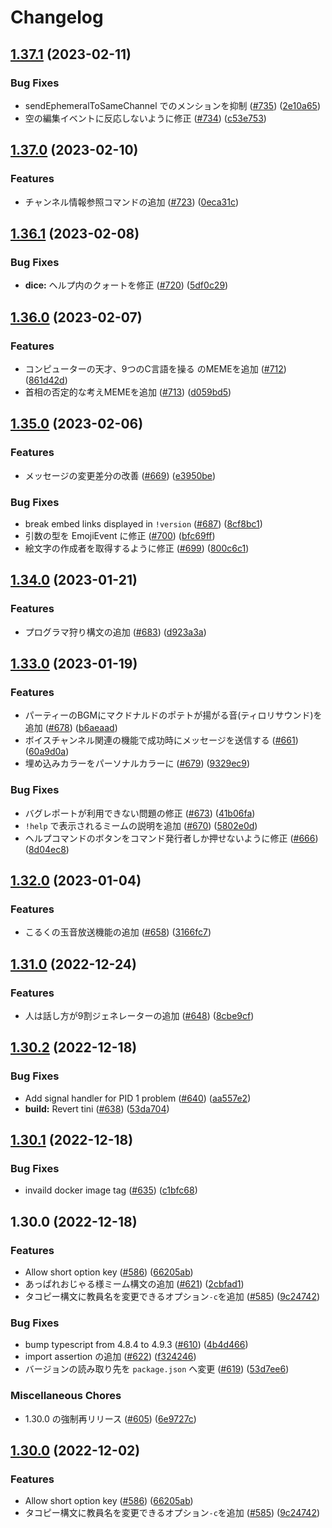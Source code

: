 # Changelog

## [1.37.1](https://github.com/approvers/OreOreBot2/compare/oreorebot2-v1.37.0...oreorebot2-v1.37.1) (2023-02-11)


### Bug Fixes

* sendEphemeralToSameChannel でのメンションを抑制 ([#735](https://github.com/approvers/OreOreBot2/issues/735)) ([2e10a65](https://github.com/approvers/OreOreBot2/commit/2e10a65c9a7a95b989fb3e0c70bcceb0a9e38b10))
* 空の編集イベントに反応しないように修正 ([#734](https://github.com/approvers/OreOreBot2/issues/734)) ([c53e753](https://github.com/approvers/OreOreBot2/commit/c53e75388a0c5eef3cd900b092a1a299a049306d))

## [1.37.0](https://github.com/approvers/OreOreBot2/compare/oreorebot2-v1.36.1...oreorebot2-v1.37.0) (2023-02-10)


### Features

* チャンネル情報参照コマンドの追加 ([#723](https://github.com/approvers/OreOreBot2/issues/723)) ([0eca31c](https://github.com/approvers/OreOreBot2/commit/0eca31c70b0adb453aac3bc45976bb811eb2decf))

## [1.36.1](https://github.com/approvers/OreOreBot2/compare/oreorebot2-v1.36.0...oreorebot2-v1.36.1) (2023-02-08)


### Bug Fixes

* **dice:** ヘルプ内のクォートを修正 ([#720](https://github.com/approvers/OreOreBot2/issues/720)) ([5df0c29](https://github.com/approvers/OreOreBot2/commit/5df0c29eda7df163dcc6118b24f42e488b8f7c83))

## [1.36.0](https://github.com/approvers/OreOreBot2/compare/oreorebot2-v1.35.0...oreorebot2-v1.36.0) (2023-02-07)


### Features

* コンピューターの天才、9つのC言語を操る のMEMEを追加 ([#712](https://github.com/approvers/OreOreBot2/issues/712)) ([861d42d](https://github.com/approvers/OreOreBot2/commit/861d42dec9aa0c42e4bb7e1a961fa24eb05c71de))
* 首相の否定的な考えMEMEを追加 ([#713](https://github.com/approvers/OreOreBot2/issues/713)) ([d059bd5](https://github.com/approvers/OreOreBot2/commit/d059bd5a56a53dc16bded843ad3d143694062e94))

## [1.35.0](https://github.com/approvers/OreOreBot2/compare/oreorebot2-v1.34.0...oreorebot2-v1.35.0) (2023-02-06)


### Features

* メッセージの変更差分の改善 ([#669](https://github.com/approvers/OreOreBot2/issues/669)) ([e3950be](https://github.com/approvers/OreOreBot2/commit/e3950bebd5693848fa5798fc2ff64cf74f5b069b))


### Bug Fixes

* break embed links displayed in `!version` ([#687](https://github.com/approvers/OreOreBot2/issues/687)) ([8cf8bc1](https://github.com/approvers/OreOreBot2/commit/8cf8bc16b4b71c76807b3ad84d0db41e529368a5))
* 引数の型を EmojiEvent に修正 ([#700](https://github.com/approvers/OreOreBot2/issues/700)) ([bfc69ff](https://github.com/approvers/OreOreBot2/commit/bfc69ff09c4cc0491adfedbabd50386e30c18bf4))
* 絵文字の作成者を取得するように修正 ([#699](https://github.com/approvers/OreOreBot2/issues/699)) ([800c6c1](https://github.com/approvers/OreOreBot2/commit/800c6c149c51c1338ba14bee2f62ed5e1db23fd3))

## [1.34.0](https://github.com/approvers/OreOreBot2/compare/oreorebot2-v1.33.0...oreorebot2-v1.34.0) (2023-01-21)


### Features

* プログラマ狩り構文の追加 ([#683](https://github.com/approvers/OreOreBot2/issues/683)) ([d923a3a](https://github.com/approvers/OreOreBot2/commit/d923a3ad96e5da6163eb6c8b3d3a1dedcb0e6b98))

## [1.33.0](https://github.com/approvers/OreOreBot2/compare/oreorebot2-v1.32.0...oreorebot2-v1.33.0) (2023-01-19)


### Features

* パーティーのBGMにマクドナルドのポテトが揚がる音(ティロリサウンド)を追加 ([#678](https://github.com/approvers/OreOreBot2/issues/678)) ([b6aeaad](https://github.com/approvers/OreOreBot2/commit/b6aeaad871dc3a1af140e1ab241fdc1380666229))
* ボイスチャンネル関連の機能で成功時にメッセージを送信する ([#661](https://github.com/approvers/OreOreBot2/issues/661)) ([60a9d0a](https://github.com/approvers/OreOreBot2/commit/60a9d0aaa6790b77f1ef4db860d85130387ee6d2))
* 埋め込みカラーをパーソナルカラーに ([#679](https://github.com/approvers/OreOreBot2/issues/679)) ([9329ec9](https://github.com/approvers/OreOreBot2/commit/9329ec9521148e8b088091e2b3400a032356ca41))


### Bug Fixes

* バグレポートが利用できない問題の修正 ([#673](https://github.com/approvers/OreOreBot2/issues/673)) ([41b06fa](https://github.com/approvers/OreOreBot2/commit/41b06fae467697877f87563d4f6a994f3b85f9d0))
* `!help` で表示されるミームの説明を追加 ([#670](https://github.com/approvers/OreOreBot2/issues/670)) ([5802e0d](https://github.com/approvers/OreOreBot2/commit/5802e0df7e67319bb146d38c25249d14c663b030))
* ヘルプコマンドのボタンをコマンド発行者しか押せないように修正 ([#666](https://github.com/approvers/OreOreBot2/issues/666)) ([8d04ec8](https://github.com/approvers/OreOreBot2/commit/8d04ec8720a96ccb190e9ef6b65fafe938ac4e9c))

## [1.32.0](https://github.com/approvers/OreOreBot2/compare/oreorebot2-v1.31.0...oreorebot2-v1.32.0) (2023-01-04)


### Features

* こるくの玉音放送機能の追加 ([#658](https://github.com/approvers/OreOreBot2/issues/658)) ([3166fc7](https://github.com/approvers/OreOreBot2/commit/3166fc7f8a4b3f8e10c58d828292ae0d3bca7e1a))

## [1.31.0](https://github.com/approvers/OreOreBot2/compare/oreorebot2-v1.30.2...oreorebot2-v1.31.0) (2022-12-24)


### Features

* 人は話し方が9割ジェネレーターの追加 ([#648](https://github.com/approvers/OreOreBot2/issues/648)) ([8cbe9cf](https://github.com/approvers/OreOreBot2/commit/8cbe9cffc02155561eb9bc9c0dd532896281fdc3))

## [1.30.2](https://github.com/approvers/OreOreBot2/compare/oreorebot2-v1.30.1...oreorebot2-v1.30.2) (2022-12-18)


### Bug Fixes

* Add signal handler for PID 1 problem ([#640](https://github.com/approvers/OreOreBot2/issues/640)) ([aa557e2](https://github.com/approvers/OreOreBot2/commit/aa557e2dc6de08f6288b21fa7078391b604dfaa5))
* **build:** Revert tini ([#638](https://github.com/approvers/OreOreBot2/issues/638)) ([53da704](https://github.com/approvers/OreOreBot2/commit/53da7040198f8076dfee5770354a70fdc38f2314))

## [1.30.1](https://github.com/approvers/OreOreBot2/compare/oreorebot2-v1.30.0...oreorebot2-v1.30.1) (2022-12-18)


### Bug Fixes

* invaild docker image tag ([#635](https://github.com/approvers/OreOreBot2/issues/635)) ([c1bfc68](https://github.com/approvers/OreOreBot2/commit/c1bfc68cc9594a38a1bf4a0d51782815020288e6))

## 1.30.0 (2022-12-18)


### Features

* Allow short option key ([#586](https://github.com/approvers/OreOreBot2/issues/586)) ([66205ab](https://github.com/approvers/OreOreBot2/commit/66205ab6f6b613d02e56f81562ac954de12b9fa0))
* あっぱれおじゃる様ミーム構文の追加 ([#621](https://github.com/approvers/OreOreBot2/issues/621)) ([2cbfad1](https://github.com/approvers/OreOreBot2/commit/2cbfad1dbdd3ce83924b4f243a1e099967dcaa9e))
* タコピー構文に教員名を変更できるオプション`-c`を追加 ([#585](https://github.com/approvers/OreOreBot2/issues/585)) ([9c24742](https://github.com/approvers/OreOreBot2/commit/9c247428114ef7ad297bc6f396a35885cad42c07))


### Bug Fixes

* bump typescript from 4.8.4 to 4.9.3 ([#610](https://github.com/approvers/OreOreBot2/issues/610)) ([4b4d466](https://github.com/approvers/OreOreBot2/commit/4b4d466d61a14e82b94ed11cc7ce80bcba573f0c))
* import assertion の追加 ([#622](https://github.com/approvers/OreOreBot2/issues/622)) ([f324246](https://github.com/approvers/OreOreBot2/commit/f324246583a8b59996716a2d1a298f5bf96565d7))
* バージョンの読み取り先を `package.json` へ変更 ([#619](https://github.com/approvers/OreOreBot2/issues/619)) ([53d7ee6](https://github.com/approvers/OreOreBot2/commit/53d7ee6a4c0cac87bdfa1e8bea47e3a330c6658e))


### Miscellaneous Chores

* 1.30.0 の強制再リリース ([#605](https://github.com/approvers/OreOreBot2/issues/605)) ([6e9727c](https://github.com/approvers/OreOreBot2/commit/6e9727cedca128abad12aff68a6aa8e14f1ad818))

## [1.30.0](https://github.com/approvers/OreOreBot2/compare/v1.29.0...v1.30.0) (2022-12-02)


### Features

* Allow short option key ([#586](https://github.com/approvers/OreOreBot2/issues/586)) ([66205ab](https://github.com/approvers/OreOreBot2/commit/66205ab6f6b613d02e56f81562ac954de12b9fa0))
* タコピー構文に教員名を変更できるオプション`-c`を追加 ([#585](https://github.com/approvers/OreOreBot2/issues/585)) ([9c24742](https://github.com/approvers/OreOreBot2/commit/9c247428114ef7ad297bc6f396a35885cad42c07))
